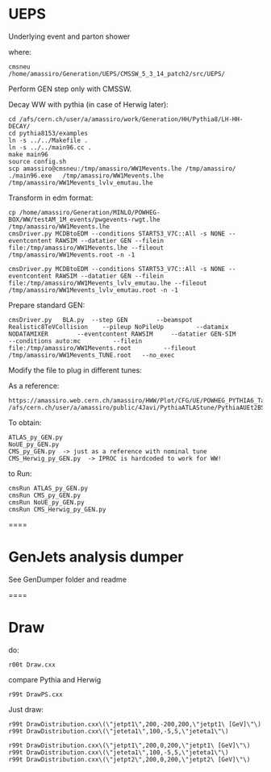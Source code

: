 UEPS
====

Underlying event and parton shower


where:

    cmsneu
    /home/amassiro/Generation/UEPS/CMSSW_5_3_14_patch2/src/UEPS/


Perform GEN step only with CMSSW.

Decay WW with pythia (in case of Herwig later):

    cd /afs/cern.ch/user/a/amassiro/work/Generation/HH/Pythia8/LH-HH-DECAY/
    cd pythia8153/examples
    ln -s ../../Makefile .
    ln -s ../../main96.cc .
    make main96
    source config.sh
    scp amassiro@cmsneu:/tmp/amassiro/WW1Mevents.lhe /tmp/amassiro/
    ./main96.exe   /tmp/amassiro/WW1Mevents.lhe    /tmp/amassiro/WW1Mevents_lvlv_emutau.lhe


Transform in edm format:

    cp /home/amassiro/Generation/MINLO/POWHEG-BOX/WW/testAM_1M_events/pwgevents-rwgt.lhe /tmp/amassiro/WW1Mevents.lhe
    cmsDriver.py MCDBtoEDM --conditions START53_V7C::All -s NONE --eventcontent RAWSIM --datatier GEN --filein file:/tmp/amassiro/WW1Mevents.lhe --fileout /tmp/amassiro/WW1Mevents.root -n -1

    cmsDriver.py MCDBtoEDM --conditions START53_V7C::All -s NONE --eventcontent RAWSIM --datatier GEN --filein file:/tmp/amassiro/WW1Mevents_lvlv_emutau.lhe --fileout /tmp/amassiro/WW1Mevents_lvlv_emutau.root -n -1


Prepare standard GEN:

    cmsDriver.py   BLA.py  --step GEN        --beamspot Realistic8TeVCollision    --pileup NoPileUp         --datamix NODATAMIXER        --eventcontent RAWSIM     --datatier GEN-SIM         --conditions auto:mc         --filein file:/tmp/amassiro/WW1Mevents.root         --fileout /tmp/amassiro/WW1Mevents_TUNE.root   --no_exec


Modify the file to plug in different tunes:

As a reference:

    https://amassiro.web.cern.ch/amassiro/HWW/Plot/CFG/UE/POWHEG_PYTHIA6_Tauola_H_WW_lnulnu_withTau_8TeV_NOUE_cff.py
    /afs/cern.ch/user/a/amassiro/public/4Javi/PythiaATLAStune/PythiaAUEt2BSettings_cfi.py

To obtain:

    ATLAS_py_GEN.py
    NoUE_py_GEN.py
    CMS_py_GEN.py  -> just as a reference with nominal tune
    CMS_Herwig_py_GEN.py  -> IPROC is hardcoded to work for WW!


to Run:

    cmsRun ATLAS_py_GEN.py
    cmsRun CMS_py_GEN.py
    cmsRun NoUE_py_GEN.py
    cmsRun CMS_Herwig_py_GEN.py




====
# GenJets analysis dumper

See GenDumper folder and readme

====
# Draw

do:

    r00t Draw.cxx

compare Pythia and Herwig

    r99t DrawPS.cxx


Just draw:

    r99t DrawDistribution.cxx\(\"jetpt1\",200,-200,200,\"jetpt1\ [GeV]\"\)
    r99t DrawDistribution.cxx\(\"jeteta1\",100,-5,5,\"jeteta1\"\)

    r99t DrawDistribution.cxx\(\"jetpt1\",200,0,200,\"jetpt1\ [GeV]\"\)
    r99t DrawDistribution.cxx\(\"jeteta1\",100,-5,5,\"jeteta1\"\)
    r99t DrawDistribution.cxx\(\"jetpt2\",200,0,200,\"jetpt2\ [GeV]\"\)







